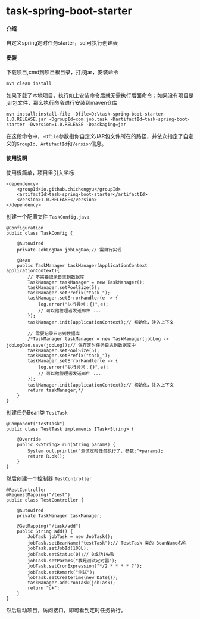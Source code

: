 # task-spring-boot-starter

#### 介绍
自定义spring定时任务starter，sql可执行创建表

#### 安装
下载项目,cmd到项目根目录，打成jar，安装命令
```
mvn clean install

```
如果下载了本地项目，执行如上安装命令后就无需执行后面命令；如果没有项目是jar包文件，那么执行命令进行安装到maven仓库
```
mvn install:install-file -Dfile=D:\task-spring-boot-starter-1.0.RELEASE.jar -DgroupId=com.job.task -DartifactId=task-spring-boot-starter -Dversion=1.0.RELEASE -Dpackaging=jar
```
在这段命令中，` -Dfile `参数指你自定义JAR包文件所在的路径，并依次指定了自定义的` GroupId `、` ArtifactId `和` Version `信息。 

#### 使用说明

使用很简单，项目里引入坐标
```
<dependency>
    <groupId>io.github.chichengyu</groupId>
    <artifactId>task-spring-boot-starter</artifactId>
    <version>1.0.RELEASE</version>
</dependency>
```
创建一个配置文件 ` TaskConfig.java `
```
@Configuration
public class TaskConfig {

    @Autowired
    private JobLogDao jobLogDao;// 需自行实现

    @Bean
    public TaskManager taskManager(ApplicationContext applicationContext){
        // 不需要记录日志到数据库
        TaskManager taskManager = new TaskManager();
        taskManager.setPoolSize(5);
        taskManager.setPrefix("task_");
        taskManager.setErrorHandler(e -> {
            log.error("执行异常：{}",e);
            // 可以给管理者发送邮件 ...
        });
        taskManager.init(applicationContext);// 初始化，注入上下文

        // 需要记录日志到数据库
        /*TaskManager taskManager = new TaskManager(jobLog -> jobLogDao.save(jobLog));// 保存定时任务日志到数据库中
        taskManager.setPoolSize(5);
        taskManager.setPrefix("task_");
        taskManager.setErrorHandler(e -> {
            log.error("执行异常：{}",e);
            // 可以给管理者发送邮件 ...
        });
        taskManager.init(applicationContext);// 初始化，注入上下文
        return taskManager;*/
    }
}
```
创建任务Bean类  ` TestTask `
```
@Component("testTask")
public class TestTask implements ITask<String> {

    @Override
    public R<String> run(String params) {
        System.out.println("测试定时任务执行了，参数:"+params);
        return R.ok();
    }
}
``` 
然后创建一个控制器 ` TestController `
```
@RestController
@RequestMapping("/test")
public class TestController {

    @Autowired
    private TaskManager taskManager;

    @GetMapping("/task/add")
    public String add() {
        JobTask jobTask = new JobTask();
        jobTask.setBeanName("testTask");// TestTask 类的 BeanName名称
        jobTask.setJobId(100L);
        jobTask.setStatus(0);// 0成功1失败
        jobTask.setParams("我是测试定时器");
        jobTask.setCronExpression("*/2 * * * * ?");
        jobTask.setRemark("测试");
        jobTask.setCreateTime(new Date());
        taskManager.addCronTask(jobTask);
        return "ok";
    }
}
```
然后启动项目，访问接口，即可看到定时任务执行。